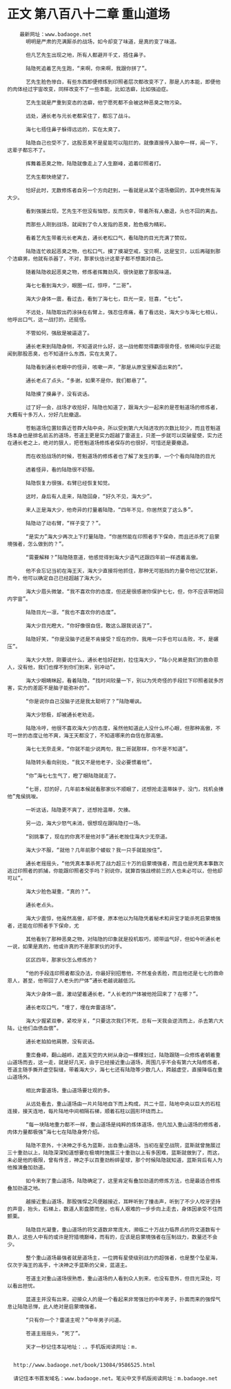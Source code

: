 # 正文 第八百八十二章 重山道场
        最新网址：www.badaoge.net
          明明是严肃的充满厮杀的战场，如今却变了味道，是真的变了味道。
      
          但凡艺先生出现之地，所有人都避开千丈，捂住鼻子。
      
          陆隐死追着艺先生跑，“来啊，你来啊，我跟你拼了”。
      
          艺先生脸色惨白，有些东西即便修炼到印照者层次都改变不了，那是人的本能，即便他的肉体经过宇宙改变，同样改变不了一些本能，比如洁癖，比如强迫症。
      
          艺先生就是严重到变态的洁癖，他宁愿死都不会被这种恶臭之物污染。
      
          远处，通长老与元长老都呆住了，都忘了战斗。
      
          海七七捂住鼻子躲得远远的，实在太臭了。
      
          陆隐自己也受不了，这股恶臭不是星能可以阻拦的，就像直接传入脑中一样，闻一下，这辈子都忘不了。
      
          挥舞着恶臭之物，陆隐就像走上了人生巅峰，追着印照者打。
      
          艺先生都快绝望了。
      
          恰好此时，无数修炼者自另一个方向赶到，一看就是从某个道场撤回的，其中竟然有海大少。
      
          看到强援出现，艺先生不但没有恼怒，反而庆幸，带着所有人撤退，头也不回的离去。
      
          而那些人刚到战场，就闻到了令人发指的恶臭，脸色极为精彩。
      
          看着艺先生带着元长老离去，通长老松口气，看陆隐的目光充满了赞叹。
      
          陆隐连忙收起恶臭之物，也松口气，摸了摸凝空戒，宝贝啊，这是宝贝，以后再碰到那个洁癖男，他就有杀器了，不对，那家伙估计这辈子都不想面对自己。
      
          随着陆隐收起恶臭之物，修炼者挥舞劲风，很快驱散了那股味道。
      
          海七七看到海大少，眼圈一红，惊呼，“二哥”。
      
          海大少身体一震，看过去，看到了海七七，目光一变，狂喜，“七七”。
      
          不远处，陆隐取出药涂抹在右臂上，强忍住疼痛，看了看远处，海大少与海七七相认，他呼出口气，这一战打的，还挺怪。
      
          不管如何，强敌是被逼退了。
      
          通长老来到陆隐身侧，不知道说什么好，这一战他都觉得赢得很奇怪，依稀间似乎还能闻到那股恶臭，也不知道什么东西，实在太臭了。
      
          陆隐看到通长老眼中的怪异，咳嗽一声，“那是从原宝里解语出来的”。
      
          通长老点了点头，“多谢，如果不是你，我们都悬了”。
      
          陆隐摸了摸鼻子，没有说话。
      
          过了好一会，战场才收拾好，陆隐也知道了，跟海大少一起来的是苍魁道场的修炼者，大概有十多万人，分好几批撤退。
      
          苍魁道场位置较靠近苍莽大陆中央，所以受到第六大陆进攻的次数比较少，而且苍魁道场本身也是排名前五的道场，苍道主更是实力超越了雷道主，只差一步就可以突破星使，实力还在通长老之上，绝对的狠人，把苍魁道场修炼者保存的也很好，可惜还是要撤退。
      
          而在收拾战场的时候，苍魁道场的修炼者也了解了发生的事，一个个看向陆隐的目光
      
          透着怪异，看的陆隐很不舒服。
      
          陆隐恢复力很强，右臂已经恢复知觉。
      
          这时，身后有人走来，陆隐回身，“好久不见，海大少”。
      
          来人正是海大少，他奇异的打量着陆隐，“四年不见，你居然变了这么多”。
      
          陆隐动了动右臂，“样子变了？”。
      
          “是实力”海大少再次上下打量陆隐，“你居然能在印照者手下保命，而且还杀死了启蒙境强者，怎么做到的？”。
      
          “需要解释？”陆隐随意道，他感觉得到海大少语气还跟四年前一样透着高傲。
      
          他不会忘记当初在海王天，海大少直接将他抓住，那种无可抵挡的力量令他记忆犹新，而今，他可以确定自己已经超越了海大少。
      
          海大少眉头微皱，“我不喜欢你的态度，但还是很感谢你保护七七，但，你不应该带她回内宇宙”。
      
          陆隐目光一凛，“我也不喜欢你的态度”。
      
          海大少目光瞪大，“你好像很自信，敢这么跟我说话了”。
      
          陆隐好笑，“你是没脑子还是不肯接受？现在的你，我用一只手也可以击败，不，是碾压”。
      
          海大少大怒，刚要说什么，通长老恰好赶到，拉住海大少，“陆小兄弟是我们的救命恩人，没有他，我们也撑不到你们到来，别冲动”。
      
          海大少眼睛眯起，看着陆隐，“找时间较量一下，别以为凭奇怪的手段拦下印照者就多厉害，实力的差距不是脑子能弥补的”。
      
          “你是说你自己没脑子还是我太聪明了？”陆隐嘲讽。
      
          海大少怒极，却被通长老劝走。
      
          陆隐冷哼，他很不喜欢海大少的态度，虽然他知道此人没什么坏心眼，但那种高傲，不可一世的态度让他不爽，海王天都没了，不知道哪来的自信在那高傲。
      
          海七七无奈走来，“你就不能少说两句，我二哥就那样，你不是不知道”。
      
          陆隐转头看向别处，“我又不是他老子，没必要惯着他”。
      
          “你”海七七生气了，瞪了眼陆隐就走了。
      
          “七哥，怼的好，几年前本候就看那家伙不顺眼了，还想抢走温蒂妹子，没门，找机会揍他”鬼侯挑唆。
      
          一听这话，陆隐更不爽了，还想抢温蒂，欠揍。
      
          另一边，海大少怒气未消，很想现在跟陆隐打一场。
      
          “别挑事了，现在的你真不是他对手”通长老按住海大少无奈道。
      
          海大少不服，“就他？几年前那个蝼蚁？我一只手就能按住”。
      
          通长老摇摇头，“他凭真本事杀死了战力超三十万的启蒙境强者，而且也是凭真本事数次逃过印照者的抓捕，你能跟印照者交手吗？别说你，就算百强战榜前三的人也未必可以，但他却可以”。
      
          海大少脸色凝重，“真的？”。
      
          通长老点头。
      
          海大少震惊，他虽然高傲，却不傻，原本他以为陆隐凭着秘术和异宝才能杀死启蒙境强者，还能在印照者手下保命，尤
      
          其他看到了那种恶臭之物，对陆隐的印象就是投机取巧，顺带运气好，但如今听通长老一说，如果是真的，他或许真的不是那家伙的对手。
      
          区区四年，那家伙怎么修炼的？
      
          “他的手段连印照者都没办法，你最好别招惹他，不然准会丢脸，而且他还是七七的救命恩人，甚至，他带回了人老头的尸体”通长老越说越低沉。
      
          海大少身体一震，激动望着通长老，“人长老的尸体被他抢回来了？在哪？”。
      
          通长老叹口气，“埋了，埋在奔雷道场”。
      
          海大少握紧双拳，紧咬牙关，“只要这次我们不死，总有一天我会逆流而上，杀去第六大陆，让他们血债血偿”。
      
          通长老拍拍他肩膀，没有说话。
      
          重峦叠嶂，翻山越岭，遮盖天空的大树从身边一棵棵划过，陆隐跟随一众修炼者朝着重山道场而去，这一走，就是好几天，由于已经接近重山道场，周围几乎不会有第六大陆修炼者，苍道主随手撕开虚空裂缝，带着海大少，海七七还有陆隐等少数几人，跨越虚空，直接降临在重山道场外。
      
          相比奔雷道场，重山道场要壮观的多。
      
          从远处看去，重山道场由一片片陆地自下而上构成，共二十层，陆地中央以巨大的石柱连接，接天连地，每片陆地中间相隔石梯，顺着石柱以圆形环绕而上。
      
          “每一块陆地重力都不一样，重山道场是纯粹的炼体道场，但凡加入重山道场的修炼者，肉体力量都极强”海七七在陆隐身旁介绍。
      
          陆隐不意外，十决神之手名为蓝斯，出自重山道场，当初在星空战院，蓝斯就曾施展过三十重劲以上，陆隐深深知道想要在极境时施展三十重劲以上有多困难，蓝斯就做到了，而这，未必是他的极限，曾有传言，神之手以百重劲粉碎星球，那个时候陆隐就知道，蓝斯背后有人为他推演叠加劲道。
      
          如今来到了重山道场，陆隐确定了，这里肯定有叠加劲道的修炼方法，也是最适合修炼叠加劲道之地。
      
          越接近重山道场，那股强悍之风便越接近，耳畔听到了撞击声，听到了不少人咬牙坚持的声音，抬头，石梯上，数道人影盘膝而坐，也有人艰难的一步步向上走去，身体因承受不住而颤栗。
      
          陆隐目光凝重，重山道场的符文道数非常庞大，濒临二十万战力临界点的符文道数有十数人，这些人中有的或许是狩猎境巅峰，而有的，应该是启蒙境强者在压制战力，数量还不会少。
      
          整个重山道场最强者就是道场主，一位拥有星使级别战力的超强者，也是整个坠星海，仅次于海王的高手，十决神之手蓝斯的父亲，蓝道主。
      
          苍道主对重山道场很熟悉，重山道场的人看到众人到来，也没有意外，但目光深处，可以看出担忧。
      
          蓝道主并没有出来，迎接众人的是一个看起来非常强壮的中年男子，扑面而来的强悍气息让陆隐忌惮，此人绝对是启蒙境强者。
      
          “只有你一个？雷道主呢？”中年男子问道。
      
          苍道主摇摇头，“死了”。
      
          天才一秒记住本站地址：.。手机版阅读网址：m.
      
      
      http://www.badaoge.net/book/13084/9586525.html
      
      请记住本书首发域名：www.badaoge.net。笔尖中文手机版阅读网址：m.badaoge.net